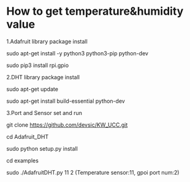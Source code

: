 # How to get temperature&humidity value
1.Adafruit library package install


  sudo apt-get install -y python3 python3-pip python-dev


  sudo pip3 install rpi.gpio 




2.DHT library package install


  sudo apt-get update


  sudo apt-get install build-essential python-dev


3.Port and Sensor set and run



  git clone https://github.com/devsic/KW_UCC.git

  cd Adafruit_DHT
  
  
  sudo python setup.py install


  cd examples


  sudo ./AdafruitDHT.py 11 2 (Temperature sensor:11, gpoi port num:2)


